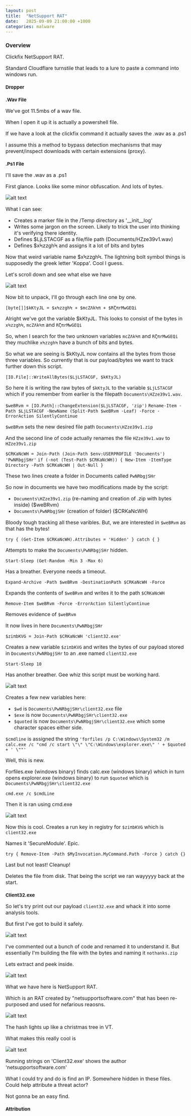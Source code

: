 ```yaml
---
layout: post
title:  "NetSupport RAT"
date:   2025-09-09 21:00:00 +1000
categories: malware
---
```


<style>
  body { font-size: 16px; }
  body {font-family: 'Inter', sans-serif}
  h1 { font-size: 19px !important; }
  h2 { font-size: 17px !important; }
  h3 { font-size: 15px !important; }
</style>

## Overview

Clickfix NetSupport RAT.

Standard Cloudflare turnstile that leads to a lure to paste a command into windows run.

### Dropper 


### .Wav File

We've got 11.5mbs of a wav file.

When I open it up it is actually a powershell file. 

If we have a look at the clickfix command it actually saves the .wav as a .ps1

I assume this a method to bypass detection mechanisms that may prevent/inspect downloads with certain extensions (proxy).

### .Ps1 File

I'll save the .wav as a .ps1

First glance. Looks like some minor obfuscation. And lots of bytes.

![alt text](/images/ps1_netsupport.PNG)

What I can see:
- Creates a marker file in the /Temp directory as '__init__log'
- Writes some jargon on the screen. Likely to trick the user into thinking it's verifying there identity.
- Defines $LjLSTACGF as a file/file path (Documents/HZze39v1.wav)
- Defines $xϞzzghϞ and assigns it a lot of bits and bytes

Now that weird variable name $xϞzzghϞ. The lightning bolt symbol things is supposedly the greek letter 'Koppa'. Cool I guess.

Let's scroll down and see what else we have

![alt text](/images/ps1_netsupport2.PNG)

Now bit to unpack, I'll go through each line one by one.

`[byte[]]$kKtyJL = $xϞzzghϞ + $mcZΛkϞπ + $RζπrMwGEQi`

Alright we've got the variable $kKtyJL. This looks to consist of the bytes in `xϞzzghϞ`, `mcZΛkϞπ` and `RζπrMwGEQi`

So, when I search for the two unknown variables `mcZΛkϞπ` and `RζπrMwGEQi` they muchlike `xϞzzghϞ` have a bunch of bits and bytes.

So what we are seeing is $kKtyJL now contains all the bytes from those three variables. So currently that is our payload/bytes we want to track further down this script.

`[IO.File]::WriteAllBytes($LjLSTACGF, $kKtyJL)`

So here it is writing the raw bytes of `$kKtyJL` to the variable `$LjLSTACGF` which if you remember from earlier is the filepath `Documents\HZze39v1.wav`.

`$weBRvm = [IO.Path]::ChangeExtension($LjLSTACGF, 'zip')`
`Rename-Item -Path $LjLSTACGF -NewName (Split-Path $weBRvm -Leaf) -Force -ErrorAction SilentlyContinue`

`$weBRvm` sets the new desired file path `Documents\HZze39v1.zip`

And the second line of code actually renames the file `HZze39v1.wav` to `HZze39v1.zip`

`$CRKaNcWH = Join-Path (Join-Path $env:USERPROFILE 'Documents') 'PwNRbgjSHr'`
`if (-not (Test-Path $CRKaNcWH)) { New-Item -ItemType Directory -Path $CRKaNcWH | Out-Null }`

These two lines create a folder in Documents called `PwNRbgjSHr`

So now in documents we have two modifications made by the script:
- `Documents\HZze39v1.zip` (re-naming and creation of .zip with bytes inside) ($weBRvm)
- `Documents\PwNRbgjSHr` (creation of folder) ($CRKaNcWH)

Bloody tough tracking all these varibles. But, we are interested in `$weBRvm` as that has the bytes!

`try { (Get-Item $CRKaNcWH).Attributes = 'Hidden' } catch { }`

Attempts to make the `Documents\PwNRbgjSHr` hidden.

`Start-Sleep (Get-Random -Min 3 -Max 6)`

Has a breather. Everyone needs a timeout.

`Expand-Archive -Path $weBRvm -DestinationPath $CRKaNcWH -Force`

Expands the contents of `$weBRvm` and writes it to the path `$CRKaNcWH`

`Remove-Item $weBRvm -Force -ErrorAction SilentlyContinue`

Removes evidence of `$weBRvm`

It now lives in here `Documents\PwNRbgjSHr`

`$ziπbKVG = Join-Path $CRKaNcWH 'client32.exe'`

Creates a new variable `$ziπbKVG` and writes the bytes of our payload stored in `Documents\PwNRbgjSHr` to an .exe named `client32.exe`

`Start-Sleep 10`

Has another breather. Gee whiz this script must be working hard.

![alt text](/images/ps1_netsupport3.PNG)

Creates a few new variables here:
- `$wd` is `Documents\PwNRbgjSHr\client32.exe` file
- `$exe` is now `Documents\PwNRbgjSHr\client32.exe`
- `$quoted` is now `Documents\PwNRbgjSHr\client32.exe` which some character spaces either side.

`$cmdline` is assigned the string `'forfiles /p C:\Windows\System32 /m calc.exe /c "cmd /c start \"\" \"C:\Windows\explorer.exe\" ' + $quoted + ' \""'`

Well, this is new.

Forfiles.exe (windows binary) finds calc.exe (windows binary) which in turn opens explorer.exe (windows binary) to run `$quoted` which is `Documents\PwNRbgjSHr\client32.exe`

`cmd.exe /c $cmdLine`

Then it is ran using cmd.exe

![alt text](/images/ps1_netsupport4.PNG)

Now this is cool. Creates a run key in registry for `$ziπbKVG` which is `client32.exe`

Names it 'SecureModule'. Epic.

`try { Remove-Item -Path $MyInvocation.MyCommand.Path -Force } catch {}`

Last but not least! Cleanup! 

Deletes the file from disk. That being the script we ran wayyyyy back at the start.

### Client32.exe

So let's try print out our payload `client32.exe` and whack it into some analysis tools. 

But first I've got to build it safely.

![alt text](/images/ps1_netsupport5.PNG)

I've commented out a bunch of code and renamed it to understand it. But essentially I'm building the file with the bytes and naming it `nothanks.zip`

Lets extract and peek inside.

![alt text](/images/netsupport_folder.PNG)

What we have here is NetSupport RAT.

Which is an RAT created by "netsupportsoftware.com" that has been re-purposed and used for nefarious reaosns.

![alt text](/images/netsupport_hash.PNG)

The hash lights up like a christmas tree in VT.

What makes this really cool is 

![alt text](/images/netsupport_strings.PNG)

Running strings on 'Client32.exe' shows the author 'netsupportsoftware.com'

What I could try and do is find an IP. Somewhere hidden in these files. Could help attribute a threat actor?

Not gonna be an easy find.

### Attribution